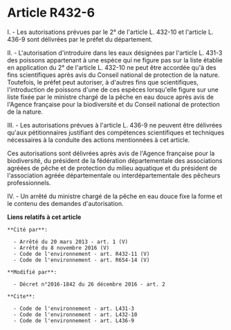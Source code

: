 # Article R432-6

I. - Les autorisations prévues par le 2° de l'article L. 432-10 et l'article L. 436-9 sont délivrées par le préfet du
département.

II. - L'autorisation d'introduire dans les eaux désignées par l'article L. 431-3 des poissons appartenant à une espèce qui ne
figure pas sur la liste établie en application du 2° de l'article L. 432-10 ne peut être accordée qu'à des fins scientifiques
après avis du Conseil national de protection de la nature. Toutefois, le préfet peut autoriser, à d'autres fins que
scientifiques, l'introduction de poissons d'une de ces espèces lorsqu'elle figure sur une liste fixée par le ministre chargé
de la pêche en eau douce après avis de l'Agence française pour la biodiversité et du Conseil national de protection de la
nature.

III. - Les autorisations prévues à l'article L. 436-9 ne peuvent être délivrées qu'aux pétitionnaires justifiant des
compétences scientifiques et techniques nécessaires à la conduite des actions mentionnées à cet article.

Ces autorisations sont délivrées après avis de l'Agence française pour la biodiversité, du président de la fédération
départementale des associations agréées de pêche et de protection du milieu aquatique et du président de l'association agréée
départementale ou interdépartementale des pêcheurs professionnels.

IV. - Un arrêté du ministre chargé de la pêche en eau douce fixe la forme et le contenu des demandes d'autorisation.

**Liens relatifs à cet article**

	**Cité par**:

	  - Arrêté du 20 mars 2013 - art. 1 (V)
	  - Arrêté du 8 novembre 2016 (V)
	  - Code de l'environnement - art. R432-11 (V)
	  - Code de l'environnement - art. R654-14 (V)

	**Modifié par**:

	  - Décret n°2016-1842 du 26 décembre 2016 - art. 2

	**Cite**:

	  - Code de l'environnement - art. L431-3
	  - Code de l'environnement - art. L432-10
	  - Code de l'environnement - art. L436-9
